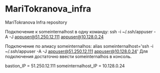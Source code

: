 # MariTokranova_infra
MariTokranova Infra repository

Подключение к someinternalhost в одну команду:
ssh -i ~/.ssh/appuser -A -J appuser@51.250.12.111 appuser@10.128.0.24

Подключение  по алиасу someinternalhos:
alias someinternalhost='ssh -i ~/.ssh/appuser -A -J appuser@51.250.12.111 appuser@10.128.0.24'
Для подключения достаточно ввести someinternalhos в консоль.

bastion_IP = 51.250.12.111
someinternalhost_IP = 10.128.0.24
